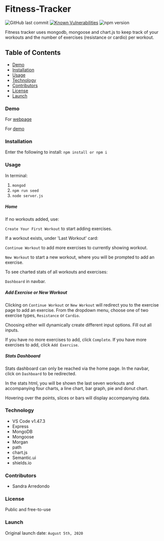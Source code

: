 # Fitness-Tracker

![GitHub last commit](https://img.shields.io/github/last-commit/salpharre/Fitness-Tracker) [![Known Vulnerabilities](https://snyk.io/test/github/salpharre/Fitness-Tracker/badge.svg)](https://snyk.io/test/github/{username}/{repo}) ![npm version](https://badge.fury.io/js/inquirer.svg)

Fitness tracker uses mongodb, mongoose and chart.js to keep track of your workouts and the number of exercises (resistance or cardio) per workout.

## Table of Contents

* [Demo](#demo)
* [Installation](#installation)
* [Usage](#usage)
* [Technology](#technology)
* [Contributors](#contributors)
* [License](#license)
* [Launch](#launch)

### Demo

For [webpage](https://fitness-for-you-tracker.herokuapp.com/)

For [demo](https://youtu.be/JFVURvqv3Gg)

### Installation

Enter the following to install:
`npm install or npm i`

### Usage

In terminal:
1. `mongod`
2. `npm run seed`
3. `node server.js`

##### Home

If no workouts added, use: 

`Create Your First Workout` to start adding exercises.

If a workout exists, under 'Last Workout' card:

`Continue Workout` to add more exercises to currently showing workout.

`New Workout` to start a new workout, where you will be prompted to add an exercise.

To see charted stats of all workouts and exercises:

`Dashboard` in navbar.

##### Add Exercise or New Workout

Clicking on `Continue Workout` or `New Workout` will redirect you to the exercise page to add an exercise. From the dropdown menu, choose one of two exercise types, `Resistance` or `Cardio`.

Choosing either will dynamically create different input options. Fill out all inputs.

If you have no more exercises to add, click `Complete`. If you have more exercises to add, click `Add Exercise`.

##### Stats Dashboard

Stats dashboard can only be reached via the home page. In the navbar, click on `Dashboard` to be redirected.

In the stats html, you will be shown the last seven workouts and accompanying four charts, a line chart, bar graph, pie and donut chart.

Hovering over the points, slices or bars will display accompanying data.

### Technology

* VS Code v1.47.3
* Express
* MongoDB
* Mongoose
* Morgan
* path
* chart.js
* Semantic.ui
* shields.io

### Contributors

* Sandra Arredondo

### License

Public and free-to-use

### Launch

Original launch date: `August 5th, 2020`


 
